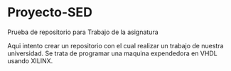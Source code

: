 Proyecto-SED
============

Prueba de repositorio para Trabajo de la asignatura

Aqui intento crear un repositorio con el cual realizar un trabajo de nuestra universidad.
Se trata de programar una maquina expendedora en VHDL usando XILINX.
